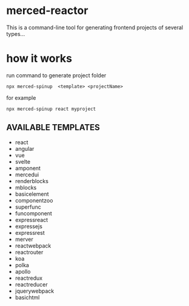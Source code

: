 # merced-reactor

This is a command-line tool for generating frontend projects of several types...

# how it works

run command to generate project folder

```
npx merced-spinup  <template> <projectName>
```

for example

```
npx merced-spinup react myproject
```

## AVAILABLE TEMPLATES

- react
- angular
- vue
- svelte
- amponent
- mercedui
- renderblocks
- mblocks
- basicelement
- componentzoo
- superfunc
- funcomponent
- expressreact
- expressejs
- expressrest
- merver
- reactwebpack
- reactrouter
- koa
- polka
- apollo
- reactredux
- reactreducer
- jquerywebpack
- basichtml
